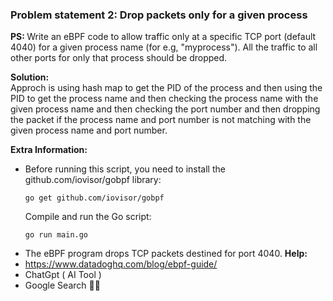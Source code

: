 ### Problem statement 2: Drop packets only for a given process

<b> PS: </b> Write an eBPF code to allow traffic only at a specific TCP port (default 4040) for a given process name (for e.g, "myprocess"). All the traffic to all other ports for only that process should be dropped.

<b>Solution:</b></br>
Approch is using hash map to get the PID of the process and then using the PID to get the process name and then checking the process name with the given process name and then checking the port number and then dropping the packet if the process name and port number is not matching with the given process name and port number.

<b>Extra Information:</b>
- Before running this script, you need to install the github.com/iovisor/gobpf library:
  ```
  go get github.com/iovisor/gobpf
  ```
  Compile and run the Go script:
  ```
  go run main.go
  ```
- The eBPF program drops TCP packets destined for port 4040.
<b>Help:</b>
- https://www.datadoghq.com/blog/ebpf-guide/
- ChatGpt ( AI Tool )
- Google Search 👨‍💻